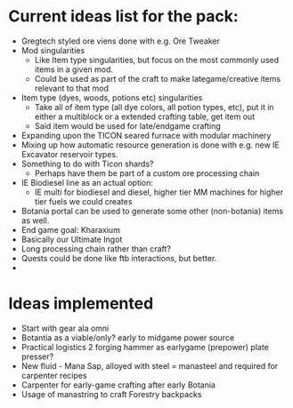 # Current ideas list for the pack:

* Gregtech styled ore viens done with e.g. Ore Tweaker
* Mod singularities
  * Like Item type singularities, but focus on the most commonly used items in a given mod.
  * Could be used as part of the craft to make lategame/creative items relevant to that mod
* Item type (dyes, woods, potions etc) singularities
  * Take all of item type (all dye colors, all potion types, etc), put it in either a multiblock or a extended crafting table, get item out
  * Said item would be used for late/endgame crafting
* Expanding upon the TICON seared furnace with modular machinery
* Mixing up how automatic resource generation is done with e.g. new IE Excavator reservoir types.
* Something to do with Ticon shards?
  * Perhaps have them be part of a custom ore processing chain
* IE Biodiesel line as an actual option:
  * IE multi for biodiesel and diesel, higher tier MM machines for higher tier fuels we could creates
* Botania portal can be used to generate some other (non-botania) items as well.
* End game goal: Kharaxium
 * Basically our Ultimate Ingot
 * Long processing chain rather than craft?
* Quests could be done like ftb interactions, but better.
*
# Ideas implemented
* Start with gear ala omni
* Botantia as a viable/only? early to midgame power source
* Practical logistics 2 forging hammer as earlygame (prepower) plate presser?
* New fluid - Mana Sap, alloyed with steel = manasteel and required for carpenter recipes
* Carpenter for early-game crafting after early Botania
* Usage of manastring to craft Forestry backpacks
